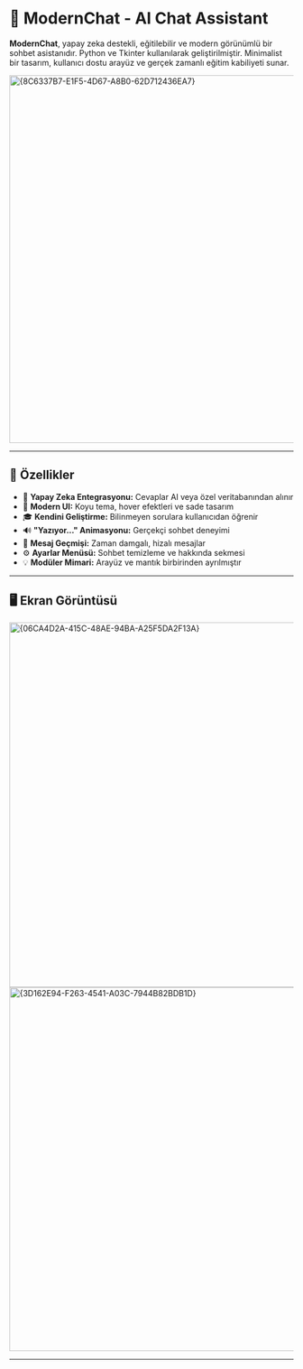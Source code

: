 # 🤖 ModernChat - AI Chat Assistant

**ModernChat**, yapay zeka destekli, eğitilebilir ve modern görünümlü bir sohbet asistanıdır. Python ve Tkinter kullanılarak geliştirilmiştir. Minimalist bir tasarım, kullanıcı dostu arayüz ve gerçek zamanlı eğitim kabiliyeti sunar.

<img width="806" height="652" alt="{8C6337B7-E1F5-4D67-A8B0-62D712436EA7}" src="https://github.com/user-attachments/assets/0ec5d55e-c887-4ad3-bb4c-5045a7d4bda4" />


---

## 🚀 Özellikler

- 🧠 **Yapay Zeka Entegrasyonu:** Cevaplar AI veya özel veritabanından alınır
- 💬 **Modern UI:** Koyu tema, hover efektleri ve sade tasarım
- 🎓 **Kendini Geliştirme:** Bilinmeyen sorulara kullanıcıdan öğrenir
- 🔊 **"Yazıyor..." Animasyonu:** Gerçekçi sohbet deneyimi
- 📜 **Mesaj Geçmişi:** Zaman damgalı, hizalı mesajlar
- ⚙️ **Ayarlar Menüsü:** Sohbet temizleme ve hakkında sekmesi
- 💡 **Modüler Mimari:** Arayüz ve mantık birbirinden ayrılmıştır

---

## 🖥️ Ekran Görüntüsü
<img width="811" height="647" alt="{06CA4D2A-415C-48AE-94BA-A25F5DA2F13A}" src="https://github.com/user-attachments/assets/a90126fe-d61c-40bb-a1f4-7b9c7d48fcb9" />
<img width="798" height="645" alt="{3D162E94-F263-4541-A03C-7944B82BDB1D}" src="https://github.com/user-attachments/assets/f62fff90-b9d6-496f-b88e-2bad017fa41d" />


---
